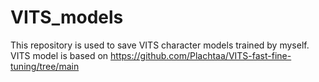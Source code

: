 # VITS_models

This repository is used to save VITS character models trained by myself.
VITS model is based on https://github.com/Plachtaa/VITS-fast-fine-tuning/tree/main
